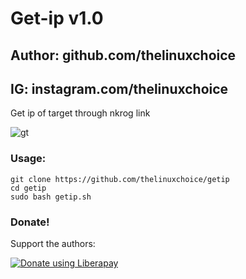 # Get-ip v1.0
## Author: github.com/thelinuxchoice
## IG: instagram.com/thelinuxchoice
 
Get ip of target through nkrog link

![gt](https://user-images.githubusercontent.com/34893261/41755435-c31971ae-75ad-11e8-9087-0aad4a28023f.png)

### Usage:
```
git clone https://github.com/thelinuxchoice/getip
cd getip
sudo bash getip.sh
```

### Donate!
Support the authors:

<noscript><a href="https://liberapay.com/thelinuxchoice/donate"><img alt="Donate using Liberapay" src="https://liberapay.com/assets/widgets/donate.svg"></a></noscript>
